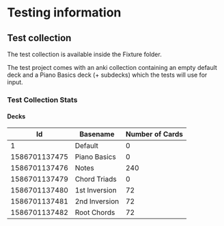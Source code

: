 ﻿# Testing information

## Test collection

The test collection is available inside the Fixture folder.

The test project comes with an anki collection containing 
an empty default deck and a Piano Basics deck (+ subdecks) which the tests
will use for input.

### Test Collection Stats

#### Decks

| Id            | Basename         | Number of Cards |
|---------------|------------------|-----------------|
| 1             |   Default        |     0           |
| 1586701137475 |   Piano Basics   |     0           |
| 1586701137476 |   Notes          |     240         |
| 1586701137479 |   Chord Triads   |     0           |
| 1586701137480 |   1st Inversion  |     72          |
| 1586701137481 |   2nd Inversion  |     72          |   
| 1586701137482 |   Root Chords    |     72          |


